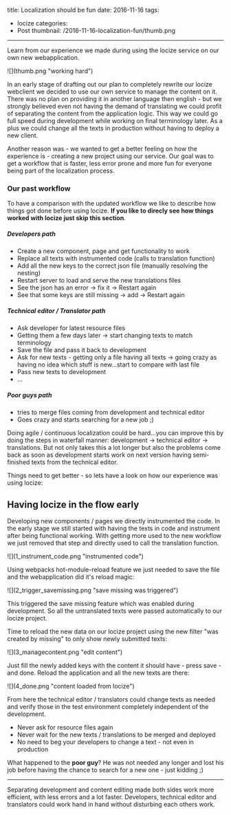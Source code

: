 title: Localization should be fun
date: 2016-11-16
tags:
  - locize
categories:
  - Post
thumbnail: /2016-11-16-localization-fun/thumb.png
---

Learn from our experience we made during using the locize service on our own new webapplication.

<div class="img-100">
![](thumb.png "working hard")
</div>

In an early stage of drafting out our plan to completely rewrite our locize webclient we decided to use our own service to manage the content on it. There was no plan on providing it in another language then english - but we strongly believed even not having the demand of translating we could profit of separating the content from the application logic. This way we could go full speed during development while working on final terminology later. As a plus we could change all the texts in production without having to deploy a new client.

Another reason was - we wanted to get a better feeling on how the experience is - creating a new project using our service. Our goal was to get a workflow that is faster, less error prone and more fun for everyone being part of the localization process.

### Our past workflow

To have a comparison with the updated workflow we like to describe how things got done before using locize. **If you like to direcly see how things worked with locize just skip this section**.

##### Developers path

- Create a new component, page and get functionality to work
- Replace all texts with instrumented code (calls to translation function)
- Add all the new keys to the correct json file (manually resolving the nesting)
- Restart server to load and serve the new translations files
- See the json has an error -> fix it -> Restart again
- See that some keys are still missing -> add -> Restart again

##### Technical editor / Translator path

- Ask developer for latest resource files
- Getting them a few days later -> start changing texts to match terminology
- Save the file and pass it back to development
- Ask for new texts - getting only a file having all texts -> going crazy as having no idea which stuff is new...start to compare with last file
- Pass new texts to development
- ...

##### Poor guys path

- tries to merge files coming from development and technical editor
- Goes crazy and starts searching for a new job ;)


Doing agile / continuous localization could be hard...you can improve this by doing the steps in waterfall manner: development -> technical editor -> translations. But not only takes this a lot longer but also the problems come back as soon as development starts work on next version having semi-finished texts from the technical editor.

Things need to get better - so lets have a look on how our experience was using locize:

## Having locize in the flow early

Developing new components / pages we directly instrumented the code. In the early stage we still started with having the texts in code and instrument after being functional working. With getting more used to the new workflow we just removed that step and directly used to call the translation function.

<div class="img-80">
![](1_instrument_code.png "instrumented code")
</div>

Using webpacks hot-module-reload feature we just needed to save the file and the webapplication did it's reload magic:

<div class="img-80">
![](2_trigger_savemissing.png "save missing was triggered")
</div>

This triggered the save missing feature which was enabled during development. So all the untranslated texts were passed automatically to our locize project.

Time to reload the new data on our locize project using the new filter "was created by missing" to only show newly submitted texts:

<div class="img-80">
![](3_managecontent.png "edit content")
</div>

Just fill the newly added keys with the content it should have - press save - and done. Reload the application and all the new texts are there:

<div class="img-80">
![](4_done.png "content loaded from locize")
</div>

From here the technical editor / translators could change texts as needed and verify those in the test environment completely independent of the development.

- Never ask for resource files again
- Never wait for the new texts / translations to be merged and deployed
- No need to beg your developers to change a text - not even in production

What happened to the **poor guy**? He was not needed any longer and lost his job before having the chance to search for a new one - just kidding ;)

-----

Separating development and content editing made both sides work more efficient, with less errors and a lot faster. Developers, technical editor and translators could work hand in hand without disturbing each others work.
